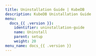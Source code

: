 ```yaml
---
title: Uninstallation Guide | KubeDB
description: KubeDB Unistallation Guide
menu:
  docs_{{ .version }}:
    identifier: uninstallation-guide
    name: Uninstall
    parent: setup
    weight: 20
menu_name: docs_{{ .version }}
---
```

